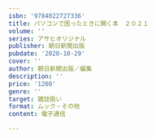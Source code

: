 ```yaml
---
isbn: '9784022727336'
title: パソコンで困ったときに開く本　２０２１
volume: ''
series: アサヒオリジナル
publisher: 朝日新聞出版
pubdate: '2020-10-29'
cover: ''
author: 朝日新聞出版／編集
description: ''
price: '1200'
genre: ''
target: 雑誌扱い
format: ムック・その他
content: 電子通信

---
```

